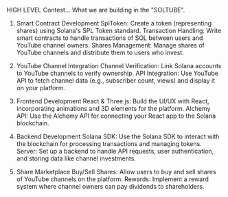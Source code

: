 HIGH LEVEL Contest... What we are building in the "SOLTUBE". 

1. Smart Contract Development
SplToken: Create a token (representing shares) using Solana's SPL Token standard.
Transaction Handling: Write smart contracts to handle transactions of SOL between users and YouTube channel owners.
Shares Management: Manage shares of YouTube channels and distribute them to users who invest.

2. YouTube Channel Integration
Channel Verification: Link Solana accounts to YouTube channels to verify ownership.
API Integration: Use YouTube API to fetch channel data (e.g., subscriber count, views) and display it on your platform.

3. Frontend Development
React & Three.js: Build the UI/UX with React, incorporating animations and 3D elements for the platform.
Alchemy API: Use the Alchemy API for connecting your React app to the Solana blockchain.

4. Backend Development
Solana SDK: Use the Solana SDK to interact with the blockchain for processing transactions and managing tokens.
Server: Set up a backend to handle API requests, user authentication, and storing data like channel investments.

5. Share Marketplace
Buy/Sell Shares: Allow users to buy and sell shares of YouTube channels on the platform.
Rewards: Implement a reward system where channel owners can pay dividends to shareholders.
